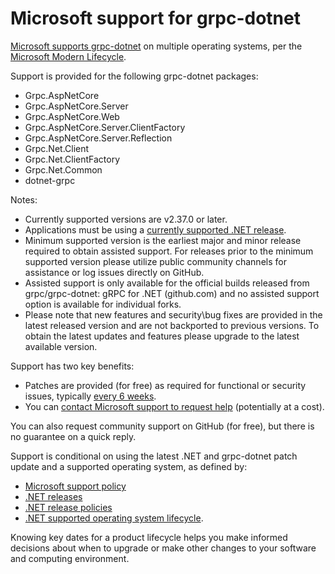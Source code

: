 # Microsoft support for grpc-dotnet

[Microsoft supports grpc-dotnet](https://LINK-TODO) on multiple operating systems, per the [Microsoft Modern Lifecycle](https://support.microsoft.com/help/30881/modern-lifecycle-policy).

Support is provided for the following grpc-dotnet packages:
* Grpc.AspNetCore
* Grpc.AspNetCore.Server
* Grpc.AspNetCore.Web
* Grpc.AspNetCore.Server.ClientFactory
* Grpc.AspNetCore.Server.Reflection
* Grpc.Net.Client
* Grpc.Net.ClientFactory
* Grpc.Net.Common
* dotnet-grpc

Notes:
* Currently supported versions are v2.37.0 or later.
* Applications must be using a [currently supported .NET release](https://dotnet.microsoft.com/platform/support/policy).
* Minimum supported version is the earliest major and minor release required to obtain assisted support. For releases prior to the minimum supported version please utilize public community channels for assistance or log issues directly on GitHub.
* Assisted support is only available for the official builds released from grpc/grpc-dotnet: gRPC for .NET (github.com) and no assisted support option is available for individual forks.
* Please note that new features and security\bug fixes are provided in the latest released version and are not backported to previous versions. To obtain the latest updates and features please upgrade to the latest available version.

Support has two key benefits:

* Patches are provided (for free) as required for functional or security issues, typically [every 6 weeks](doc/release_process.md).
* You can [contact Microsoft support to request help](https://support.serviceshub.microsoft.com/supportforbusiness/onboarding) (potentially at a cost).

You can also request community support on GitHub (for free), but there is no guarantee on a quick reply.

Support is conditional on using the latest .NET and grpc-dotnet patch update and a supported operating system, as defined by:

* [Microsoft support policy](https://dotnet.microsoft.com/platform/support/policy)
* [.NET releases](releases.md)
* [.NET release policies](release-policies.md)
* [.NET supported operating system lifecycle](os-lifecycle-policy.md).

Knowing key dates for a product lifecycle helps you make informed decisions about when to upgrade or make other changes to your software and computing environment.
